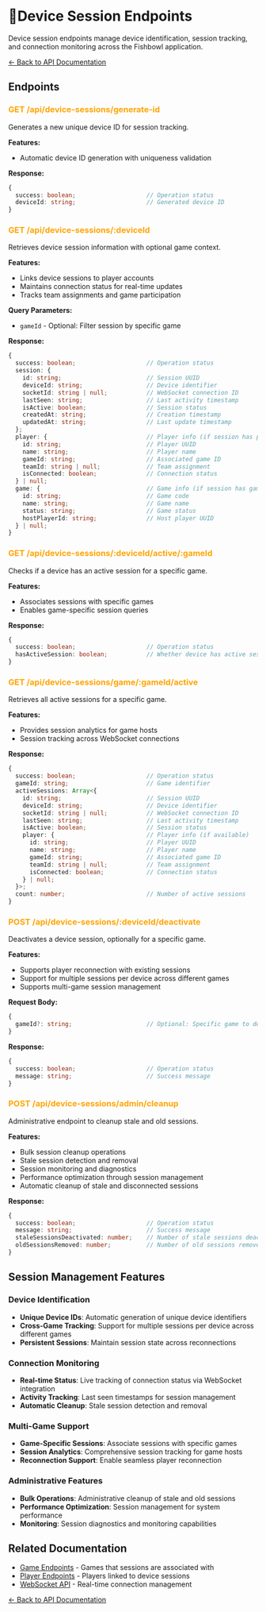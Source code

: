 # 📱Device Session Endpoints

Device session endpoints manage device identification, session tracking, and connection monitoring across the Fishbowl application.

[← Back to API Documentation](./README.md)

## Endpoints

### <span style="color: orange;">GET /api/device-sessions/generate-id</span>
Generates a new unique device ID for session tracking.

**Features:**
- Automatic device ID generation with uniqueness validation

**Response:**
```typescript
{
  success: boolean;                    // Operation status
  deviceId: string;                    // Generated device ID
}
```

### <span style="color: orange;">GET /api/device-sessions/:deviceId</span>
Retrieves device session information with optional game context.

**Features:**
- Links device sessions to player accounts
- Maintains connection status for real-time updates
- Tracks team assignments and game participation

**Query Parameters:**
- `gameId` - Optional: Filter session by specific game

**Response:**
```typescript
{
  success: boolean;                    // Operation status
  session: {
    id: string;                        // Session UUID
    deviceId: string;                  // Device identifier
    socketId: string | null;           // WebSocket connection ID
    lastSeen: string;                  // Last activity timestamp
    isActive: boolean;                 // Session status
    createdAt: string;                 // Creation timestamp
    updatedAt: string;                 // Last update timestamp
  };
  player: {                            // Player info (if session has player)
    id: string;                        // Player UUID
    name: string;                      // Player name
    gameId: string;                    // Associated game ID
    teamId: string | null;             // Team assignment
    isConnected: boolean;              // Connection status
  } | null;
  game: {                              // Game info (if session has game)
    id: string;                        // Game code
    name: string;                      // Game name
    status: string;                    // Game status
    hostPlayerId: string;              // Host player UUID
  } | null;
}
```

### <span style="color: orange;">GET /api/device-sessions/:deviceId/active/:gameId</span>
Checks if a device has an active session for a specific game.

**Features:**
- Associates sessions with specific games
- Enables game-specific session queries

**Response:**
```typescript
{
  success: boolean;                    // Operation status
  hasActiveSession: boolean;           // Whether device has active session
}
```

### <span style="color: orange;">GET /api/device-sessions/game/:gameId/active</span>
Retrieves all active sessions for a specific game.

**Features:**
- Provides session analytics for game hosts
- Session tracking across WebSocket connections

**Response:**
```typescript
{
  success: boolean;                    // Operation status
  gameId: string;                      // Game identifier
  activeSessions: Array<{
    id: string;                        // Session UUID
    deviceId: string;                  // Device identifier
    socketId: string | null;           // WebSocket connection ID
    lastSeen: string;                  // Last activity timestamp
    isActive: boolean;                 // Session status
    player: {                          // Player info (if available)
      id: string;                      // Player UUID
      name: string;                    // Player name
      gameId: string;                  // Associated game ID
      teamId: string | null;           // Team assignment
      isConnected: boolean;            // Connection status
    } | null;
  }>;
  count: number;                       // Number of active sessions
}
```

### <span style="color: orange;">POST /api/device-sessions/:deviceId/deactivate</span>
Deactivates a device session, optionally for a specific game.

**Features:**
- Supports player reconnection with existing sessions
- Support for multiple sessions per device across different games
- Supports multi-game session management

**Request Body:**
```typescript
{
  gameId?: string;                     // Optional: Specific game to deactivate from
}
```

**Response:**
```typescript
{
  success: boolean;                    // Operation status
  message: string;                     // Success message
}
```

### <span style="color: orange;">POST /api/device-sessions/admin/cleanup</span>
Administrative endpoint to cleanup stale and old sessions.

**Features:**
- Bulk session cleanup operations
- Stale session detection and removal
- Session monitoring and diagnostics
- Performance optimization through session management
- Automatic cleanup of stale and disconnected sessions

**Response:**
```typescript
{
  success: boolean;                    // Operation status
  message: string;                     // Success message
  staleSessionsDeactivated: number;    // Number of stale sessions deactivated
  oldSessionsRemoved: number;          // Number of old sessions removed
}
```

## Session Management Features

### Device Identification
- **Unique Device IDs**: Automatic generation of unique device identifiers
- **Cross-Game Tracking**: Support for multiple sessions per device across different games
- **Persistent Sessions**: Maintain session state across reconnections

### Connection Monitoring
- **Real-time Status**: Live tracking of connection status via WebSocket integration
- **Activity Tracking**: Last seen timestamps for session management
- **Automatic Cleanup**: Stale session detection and removal

### Multi-Game Support
- **Game-Specific Sessions**: Associate sessions with specific games
- **Session Analytics**: Comprehensive session tracking for game hosts
- **Reconnection Support**: Enable seamless player reconnection

### Administrative Features
- **Bulk Operations**: Administrative cleanup of stale and old sessions
- **Performance Optimization**: Session management for system performance
- **Monitoring**: Session diagnostics and monitoring capabilities

## Related Documentation

- [Game Endpoints](./game-endpoints.md) - Games that sessions are associated with
- [Player Endpoints](./player-endpoints.md) - Players linked to device sessions
- [WebSocket API](../sockets/SOCKET-API.md) - Real-time connection management

[← Back to API Documentation](./README.md)
